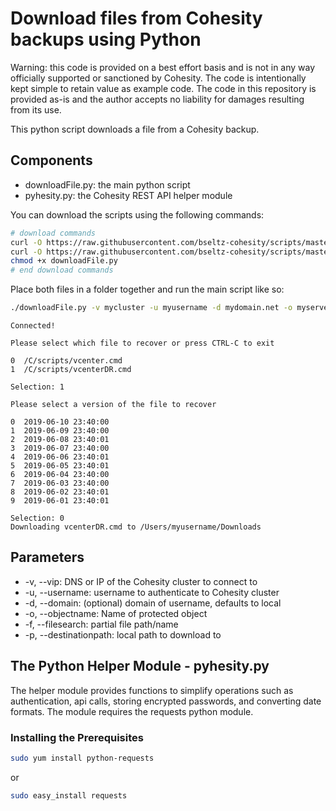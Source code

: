 # Download files from Cohesity backups using Python

Warning: this code is provided on a best effort basis and is not in any way officially supported or sanctioned by Cohesity. The code is intentionally kept simple to retain value as example code. The code in this repository is provided as-is and the author accepts no liability for damages resulting from its use.

This python script downloads a file from a Cohesity backup.

## Components

* downloadFile.py: the main python script
* pyhesity.py: the Cohesity REST API helper module

You can download the scripts using the following commands:

```bash
# download commands
curl -O https://raw.githubusercontent.com/bseltz-cohesity/scripts/master/python/downloadFile/downloadFile.py
curl -O https://raw.githubusercontent.com/bseltz-cohesity/scripts/master/python/pyhesity.py
chmod +x downloadFile.py
# end download commands
```

Place both files in a folder together and run the main script like so:

```bash
./downloadFile.py -v mycluster -u myusername -d mydomain.net -o myserver -f 'scripts/v' -p /Users/myusername/Downloads
```

```text
Connected!

Please select which file to recover or press CTRL-C to exit

0  /C/scripts/vcenter.cmd
1  /C/scripts/vcenterDR.cmd

Selection: 1

Please select a version of the file to recover

0  2019-06-10 23:40:00
1  2019-06-09 23:40:00
2  2019-06-08 23:40:01
3  2019-06-07 23:40:00
4  2019-06-06 23:40:01
5  2019-06-05 23:40:01
6  2019-06-04 23:40:00
7  2019-06-03 23:40:00
8  2019-06-02 23:40:01
9  2019-06-01 23:40:01

Selection: 0
Downloading vcenterDR.cmd to /Users/myusername/Downloads
```

## Parameters

* -v, --vip: DNS or IP of the Cohesity cluster to connect to
* -u, --username: username to authenticate to Cohesity cluster
* -d, --domain: (optional) domain of username, defaults to local
* -o, --objectname: Name of protected object
* -f, --filesearch: partial file path/name
* -p, --destinationpath: local path to download to

## The Python Helper Module - pyhesity.py

The helper module provides functions to simplify operations such as authentication, api calls, storing encrypted passwords, and converting date formats. The module requires the requests python module.

### Installing the Prerequisites

```bash
sudo yum install python-requests
```

or

```bash
sudo easy_install requests
```
